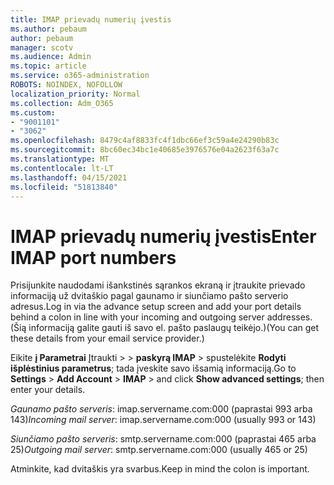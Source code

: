```yaml
---
title: IMAP prievadų numerių įvestis
ms.author: pebaum
author: pebaum
manager: scotv
ms.audience: Admin
ms.topic: article
ms.service: o365-administration
ROBOTS: NOINDEX, NOFOLLOW
localization_priority: Normal
ms.collection: Adm_O365
ms.custom:
- "9001101"
- "3062"
ms.openlocfilehash: 8479c4af8833fc4f1dbc66ef3c59a4e24290b83c
ms.sourcegitcommit: 8bc60ec34bc1e40685e3976576e04a2623f63a7c
ms.translationtype: MT
ms.contentlocale: lt-LT
ms.lasthandoff: 04/15/2021
ms.locfileid: "51813840"
---
```

# <a name="enter-imap-port-numbers"></a><span data-ttu-id="52bae-102">IMAP prievadų numerių įvestis</span><span class="sxs-lookup"><span data-stu-id="52bae-102">Enter IMAP port numbers</span></span>

<span data-ttu-id="52bae-103">Prisijunkite naudodami išankstinės sąrankos ekraną ir įtraukite prievado informaciją už dvitaškio pagal gaunamo ir siunčiamo pašto serverio adresus.</span><span class="sxs-lookup"><span data-stu-id="52bae-103">Log in via the advance setup screen and add your port details behind a colon in line with your incoming and outgoing server addresses.</span></span> <span data-ttu-id="52bae-104">(Šią informaciją galite gauti iš savo el. pašto paslaugų teikėjo.)</span><span class="sxs-lookup"><span data-stu-id="52bae-104">(You can get these details from your email service provider.)</span></span> 

<span data-ttu-id="52bae-105">Eikite **į Parametrai** Įtraukti  >    >  **paskyrą IMAP** > spustelėkite **Rodyti išplėstinius parametrus**; tada įveskite savo išsamią informaciją.</span><span class="sxs-lookup"><span data-stu-id="52bae-105">Go to **Settings** > **Add Account** > **IMAP** > and click **Show advanced settings**; then enter your details.</span></span> 

<span data-ttu-id="52bae-106">*Gaunamo pašto serveris*: imap.servername.com:000 (paprastai 993 arba 143)</span><span class="sxs-lookup"><span data-stu-id="52bae-106">*Incoming mail server*: imap.servername.com:000 (usually 993 or 143)</span></span> 

<span data-ttu-id="52bae-107">*Siunčiamo pašto serveris*: smtp.servername.com:000 (paprastai 465 arba 25)</span><span class="sxs-lookup"><span data-stu-id="52bae-107">*Outgoing mail server*: smtp.servername.com:000 (usually 465 or 25)</span></span> 

<span data-ttu-id="52bae-108">Atminkite, kad dvitaškis yra svarbus.</span><span class="sxs-lookup"><span data-stu-id="52bae-108">Keep in mind the colon is important.</span></span> 
